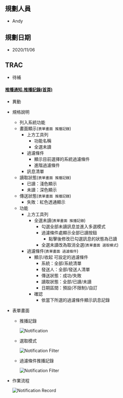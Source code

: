 ## <div id="user">規劃人員</div>
  * Andy

## <div id="updatedate">規劃日期</div>
  * 2020/11/06

## <div id="trac">TRAC</div>
  * 待補

#### [<div id="notification_log">推播通知.推播記錄<path>(首頁)</path></div>](README.md)
* 異動
* 規格說明
  * 列入系統功能
  * 畫面顯示(`表單畫面 推播記錄`)
    * 上方工具列
      * 功能名稱
      * 全選未讀
    * 過濾條件
      * 顯示目前選擇的系統過濾條件
      * 進階過濾條件
    * 訊息清單
  * 讀取狀態(`表單畫面 推播記錄`)
    * 已讀：淺色顯示
    * 未讀：深色顯示
  * 傳送狀態(`表單畫面 推播記錄`)
    * 失敗：紅色透通顯示
  * 功能
    * 上方工具列
      * 全選未讀(`表單畫面 推播記錄`)
        * 勾選全部未讀訊息並進入多選模式
        * 過濾條件處顯示全部已讀按鈕
          * 點擊後修改已勾選訊息的狀態為已讀
        * 全選未讀改為取消全選(`表單畫面 選取模式`)
    * 過濾條件(`表單畫面 過濾條件`)
      * 顯示/收起 可設定的過濾條件
        * 系統：全部/系統清單
        * 發送人：全部/發送人清單
        * 傳送狀態：成功/失敗
        * 讀取狀態：全部/已讀/未讀
        * 日期區間：預設(不限制)/自訂
      * 確認
        * 依當下所選的過濾條件顯示訊息記錄
* 表單畫面
  * 推播記錄
  
    ![Notification](./image/notification.png)

  * 選取模式
  
    ![Notification Filter](./image/notification_filter_selected.png)
  * 過濾條件<path>推播記錄</path>
  
    ![Notification Filter](./image/notification_filter.png)

* 作業流程

  ![Notification Record](./image/workflow_record.png)
